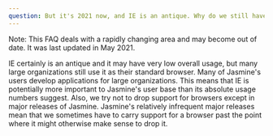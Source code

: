 ```yaml
---
question: But it's 2021 now, and IE is an antique. Why do we still have to deal with it?
---
```


<div class="warning">Note: This FAQ deals with a rapidly changing area and
may become out of date. It was last updated in May 2021.</div>

IE certainly is an antique and it may have very low overall usage, but many
large organizations still use it as their standard browser. Many of Jasmine's
users develop applications for large organizations. This means that IE is
potentially more important to Jasmine's user base than its absolute usage
numbers suggest. Also, we
try not to drop support for browsers except in major releases of Jasmine.
Jasmine's relatively infrequent major releases mean that we sometimes have to
carry support for a browser past the point where it might otherwise make sense
to drop it.
